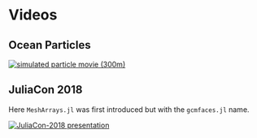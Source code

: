 # Videos

## Ocean Particles

[![simulated particle movie (300m)](https://user-images.githubusercontent.com/20276764/84767001-b89a4400-af9f-11ea-956f-2e207f892c4f.png)](https://youtu.be/M6vAUtIsIIY)

## JuliaCon 2018

Here `MeshArrays.jl` was first introduced but with the `gcmfaces.jl` name.

[![JuliaCon-2018 presentation](https://user-images.githubusercontent.com/20276764/84893715-abe42180-b06d-11ea-92d3-173b678a701e.png)](https://youtu.be/RDxAy_zSUvg)
